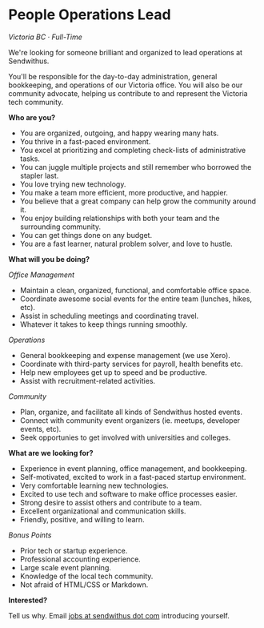 # People Operations Lead


_Victoria BC &middot; Full-Time_

We're looking for someone brilliant and organized to lead operations at Sendwithus.

<!-- more -->

You'll be responsible for the day-to-day administration, general bookkeeping, and operations of our Victoria office. You will also be our community advocate, helping us contribute to and represent the Victoria tech community.


__Who are you?__

* You are organized, outgoing, and happy wearing many hats.
* You thrive in a fast-paced environment.
* You excel at prioritizing and completing check-lists of administrative tasks.
* You can juggle multiple projects and still remember who borrowed the stapler last.
* You love trying new technology.
* You make a team more efficient, more productive, and happier.
* You believe that a great company can help grow the community around it.
* You enjoy building relationships with both your team and the surrounding community.
* You can get things done on any budget.
* You are a fast learner, natural problem solver, and love to hustle.


__What will you be doing?__

_Office Management_

* Maintain a clean, organized, functional, and comfortable office space.
* Coordinate awesome social events for the entire team (lunches, hikes, etc).
* Assist in scheduling meetings and coordinating travel.
* Whatever it takes to keep things running smoothly.

_Operations_

* General bookkeeping and expense management (we use Xero).
* Coordinate with third-party services for payroll, health benefits etc.
* Help new employees get up to speed and be productive.
* Assist with recruitment-related activities.

_Community_

* Plan, organize, and facilitate all kinds of Sendwithus hosted events.
* Connect with community event organizers (ie. meetups, developer events, etc).
* Seek opportunies to get involved with universities and colleges.


__What are we looking for?__

* Experience in event planning, office management, and bookkeeping.
* Self-motivated, excited to work in a fast-paced startup environment.
* Very comfortable learning new technologies.
* Excited to use tech and software to make office processes easier.
* Strong desire to assist others and contribute to a team.
* Excellent organizational and communication skills.
* Friendly, positive, and willing to learn.


_Bonus Points_

* Prior tech or startup experience.
* Professional accounting experience.
* Large scale event planning.
* Knowledge of the local tech community.
* Not afraid of HTML/CSS or Markdown.


__Interested?__

Tell us why. Email [jobs at sendwithus dot com](mailto:jobs@sendwithus.com) introducing yourself.
